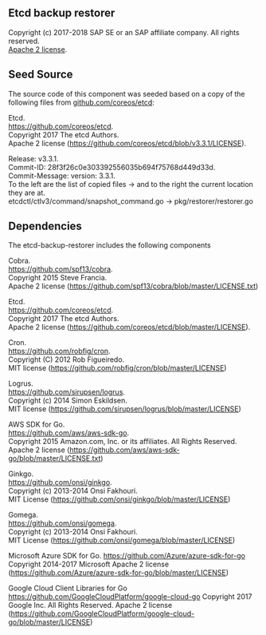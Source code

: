 ## Etcd backup restorer  
Copyright (c) 2017-2018 SAP SE or an SAP affiliate company. All rights reserved.     
[Apache 2 license](./LICENSE.md ).

## Seed Source

The source code of this component was seeded based on a copy of the following files from [github.com/coreos/etcd](github.com/coreos):

Etcd.  
https://github.com/coreos/etcd.  
Copyright 2017 The etcd Authors.  
Apache 2 license (https://github.com/coreos/etcd/blob/v3.3.1/LICENSE).

Release: v3.3.1.  
Commit-ID: 28f3f26c0e303392556035b694f75768d449d33d.  
Commit-Message: version: 3.3.1.  
To the left are the list of copied files -> and to the right the current location they are at.  
etcdctl/ctlv3/command/snapshot_command.go ->  pkg/restorer/restorer.go

## Dependencies

The etcd-backup-restorer includes the following components

Cobra.  
https://github.com/spf13/cobra.  
Copyright 2015 Steve Francia.  
Apache 2 license (https://github.com/spf13/cobra/blob/master/LICENSE.txt)

Etcd.  
https://github.com/coreos/etcd.  
Copyright 2017 The etcd Authors.  
Apache 2 license (https://github.com/coreos/etcd/blob/master/LICENSE).

Cron.  
https://github.com/robfig/cron.  
Copyright (C) 2012 Rob Figueiredo.  
MIT license (https://github.com/robfig/cron/blob/master/LICENSE)

Logrus.  
https://github.com/sirupsen/logrus.  
Copyright (c) 2014 Simon Eskildsen.  
MIT license (https://github.com/sirupsen/logrus/blob/master/LICENSE)

AWS SDK for Go.  
https://github.com/aws/aws-sdk-go.  
Copyright 2015 Amazon.com, Inc. or its affiliates. All Rights Reserved.  
Apache 2 license (https://github.com/aws/aws-sdk-go/blob/master/LICENSE.txt)

Ginkgo.  
https://github.com/onsi/ginkgo.  
Copyright (c) 2013-2014 Onsi Fakhouri.  
MIT License (https://github.com/onsi/ginkgo/blob/master/LICENSE)

Gomega.  
https://github.com/onsi/gomega.  
Copyright (c) 2013-2014 Onsi Fakhouri.  
MIT License (https://github.com/onsi/gomega/blob/master/LICENSE)

Microsoft Azure SDK for Go.
https://github.com/Azure/azure-sdk-for-go
Copyright 2014-2017 Microsoft
Apache 2 license (https://github.com/Azure/azure-sdk-for-go/blob/master/LICENSE)

Google Cloud Client Libraries for Go
https://github.com/GoogleCloudPlatform/google-cloud-go
Copyright 2017 Google Inc. All Rights Reserved.
Apache 2 license (https://github.com/GoogleCloudPlatform/google-cloud-go/blob/master/LICENSE)
